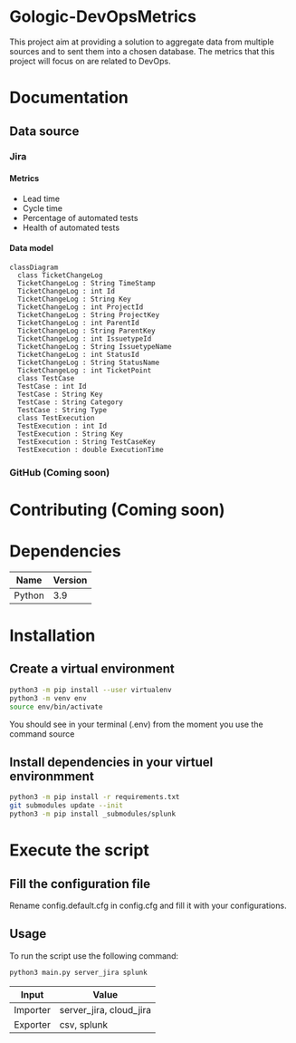 # Gologic-DevOpsMetrics
This project aim at providing a solution to aggregate data from multiple sources and to sent them into a chosen database.
The metrics that this project will focus on are related to DevOps. 
# Documentation
## Data source
### Jira
#### Metrics
- Lead time 
- Cycle time 
- Percentage of automated tests
- Health of automated tests
#### Data model
```mermaid
classDiagram
  class TicketChangeLog
  TicketChangeLog : String TimeStamp
  TicketChangeLog : int Id
  TicketChangeLog : String Key
  TicketChangeLog : int ProjectId
  TicketChangeLog : String ProjectKey
  TicketChangeLog : int ParentId
  TicketChangeLog : String ParentKey
  TicketChangeLog : int IssuetypeId
  TicketChangeLog : String IssuetypeName
  TicketChangeLog : int StatusId
  TicketChangeLog : String StatusName
  TicketChangeLog : int TicketPoint
  class TestCase
  TestCase : int Id
  TestCase : String Key
  TestCase : String Category
  TestCase : String Type
  class TestExecution
  TestExecution : int Id
  TestExecution : String Key
  TestExecution : String TestCaseKey
  TestExecution : double ExecutionTime
```
### GitHub (Coming soon)
# Contributing (Coming soon)


# Dependencies
| Name                                    | Version |
|-----------------------------------------|---------|
| Python                                  | 3.9     |

# Installation
## Create a virtual environment
``` bash
python3 -m pip install --user virtualenv
python3 -m venv env
source env/bin/activate
```

You should see in your terminal (.env) from the moment you use the command source

## Install dependencies in your virtuel environmment
``` bash
python3 -m pip install -r requirements.txt
git submodules update --init
python3 -m pip install _submodules/splunk
```
# Execute the script

## Fill the configuration file
Rename config.default.cfg in config.cfg and fill it with your configurations.

## Usage 
To run the script use the following command:

```bash
python3 main.py server_jira splunk
```

| Input                                   | Value                        |
|-----------------------------------------|------------------------------|
| Importer                                | server_jira, cloud_jira      |
| Exporter                                | csv, splunk                  |

